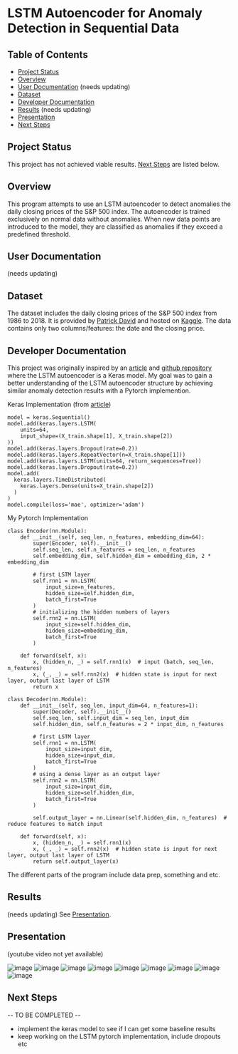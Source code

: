 # LSTM Autoencoder for Anomaly Detection in Sequential Data

## Table of Contents
- [Project Status](#project-status)
- [Overview](#overview)
- [User Documentation](#user-documentation) (needs updating)
- [Dataset](#dataset)
- [Developer Documentation](#developer-documentation)
- [Results](#results) (needs updating)
- [Presentation](#presentation)
- [Next Steps](#next-steps) 

## Project Status 
This project has not achieved viable results. [Next Steps](#next-steps) are listed below.

## Overview 
This program attempts to use an LSTM autoencoder to detect anomalies the daily closing prices of the S&P 500 index. The autoencoder is trained exclusively on normal data without anomalies. When new data points are introduced to the model, they are classified as anomalies if they exceed a predefined threshold.

## User Documentation
(needs updating) 

## Dataset 
The dataset includes the daily closing prices of the S&P 500 index from 1986 to 2018. It is provided by [Patrick David](https://twitter.com/pdquant) and hosted on [Kaggle](https://www.kaggle.com/datasets/pdquant/sp500-daily-19862018). The data contains only two columns/features: the date and the closing price.

## Developer Documentation 
This project was originally inspired by an [article](https://curiousily.com/posts/anomaly-detection-in-time-series-with-lstms-using-keras-in-python/) and [github repository](https://github.com/lestercardoz11/SP-500-index-anomaly-detection) where the LSTM autoencoder is a Keras model. My goal was to gain a better understanding of the LSTM autoencoder structure by achieving similar anomaly detection results with a Pytorch implemention.

Keras Implementation (from [article](https://curiousily.com/posts/anomaly-detection-in-time-series-with-lstms-using-keras-in-python/))

```
model = keras.Sequential()
model.add(keras.layers.LSTM(
    units=64,
    input_shape=(X_train.shape[1], X_train.shape[2])
))
model.add(keras.layers.Dropout(rate=0.2))
model.add(keras.layers.RepeatVector(n=X_train.shape[1]))
model.add(keras.layers.LSTM(units=64, return_sequences=True))
model.add(keras.layers.Dropout(rate=0.2))
model.add(
  keras.layers.TimeDistributed(
    keras.layers.Dense(units=X_train.shape[2])
  )
)
model.compile(loss='mae', optimizer='adam')
```

My Pytorch Implementation 

```
class Encoder(nn.Module):
    def __init__(self, seq_len, n_features, embedding_dim=64):
        super(Encoder, self).__init__()
        self.seq_len, self.n_features = seq_len, n_features
        self.embedding_dim, self.hidden_dim = embedding_dim, 2 * embedding_dim

        # first LSTM layer
        self.rnn1 = nn.LSTM(
            input_size=n_features,
            hidden_size=self.hidden_dim,
            batch_first=True
        )
        # initializing the hidden numbers of layers
        self.rnn2 = nn.LSTM(
            input_size=self.hidden_dim,
            hidden_size=embedding_dim,
            batch_first=True
        )

    def forward(self, x):
        x, (hidden_n, _) = self.rnn1(x)  # input (batch, seq_len, n_features)
        x, (_, _) = self.rnn2(x)  # hidden state is input for next layer, output last layer of LSTM
        return x
```

```
class Decoder(nn.Module):
    def __init__(self, seq_len, input_dim=64, n_features=1):
        super(Decoder, self).__init__()
        self.seq_len, self.input_dim = seq_len, input_dim
        self.hidden_dim, self.n_features = 2 * input_dim, n_features

        # first LSTM layer
        self.rnn1 = nn.LSTM(
            input_size=input_dim,
            hidden_size=input_dim,
            batch_first=True
        )
        # using a dense layer as an output layer
        self.rnn2 = nn.LSTM(
            input_size=input_dim,
            hidden_size=self.hidden_dim,
            batch_first=True
        )

        self.output_layer = nn.Linear(self.hidden_dim, n_features)  # reduce features to match input

    def forward(self, x):
        x, (hidden_n, _) = self.rnn1(x)
        x, (_, _) = self.rnn2(x)  # hidden state is input for next layer, output last layer of LSTM
        return self.output_layer(x)
```

The different parts of the program include data prep, something and etc. 

## Results 
(needs updating) See [Presentation](#presentation).

## Presentation
(youtube video not yet available)

![image](https://github.com/grlefl/Phase-2/assets/124198528/79731d33-489f-4cf9-bacc-ca373c3c21fa)
![image](https://github.com/grlefl/Phase-2/assets/124198528/299d41e9-20c0-4a9e-91ac-bd32c78ad074)
![image](https://github.com/grlefl/Phase-2/assets/124198528/84096516-9e41-4306-8a1a-2764a50bee6e)
![image](https://github.com/grlefl/Phase-2/assets/124198528/f8a025cc-7dee-4a89-9d2e-cd2cab181225)
![image](https://github.com/grlefl/Phase-2/assets/124198528/c295142a-ecb6-464a-a892-8a56d34b42b8)
![image](https://github.com/grlefl/Phase-2/assets/124198528/54326fbd-8863-4ead-942b-a0df412488ad)
![image](https://github.com/grlefl/Phase-2/assets/124198528/9c79745f-5866-4c5a-8730-05d3421da451)
![image](https://github.com/grlefl/Phase-2/assets/124198528/ac3c111c-f747-4d1d-8c2d-dcd6d32ab131)
![image](https://github.com/grlefl/Phase-2/assets/124198528/1c7ae360-d4d2-4c1c-92bf-95826ab84f2d)

## Next Steps 
-- TO BE COMPLETED -- 

- implement the keras model to see if I can get some baseline results
- keep working on the LSTM pytorch implementation, include dropouts etc 
